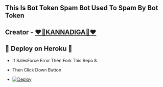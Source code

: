 ## This Is Bot Token Spam Bot Used To Spam By Bot Token 

## Creator - [❤️💛KANNADIGA💛❤️](https://t.me/MR_PROFESSOR_AGORA)

## 💛 Deploy on Heroku 💛

- If SalesForce Error Then Fork This Repo &

- Then Click Down Button 

- [![Deploy](https://www.herokucdn.com/deploy/button.svg)](https://heroku.com/deploy)
